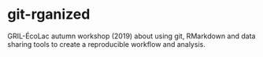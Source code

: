 # git-rganized
GRIL-ÉcoLac autumn workshop (2019) about using git, RMarkdown and data sharing tools to create a reproducible workflow and analysis.
